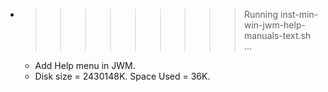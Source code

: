 * >>>>>>>>> Running inst-min-win-jwm-help-manuals-text.sh ...
  * Add Help menu in JWM.
  * Disk size = 2430148K. Space Used = 36K.
